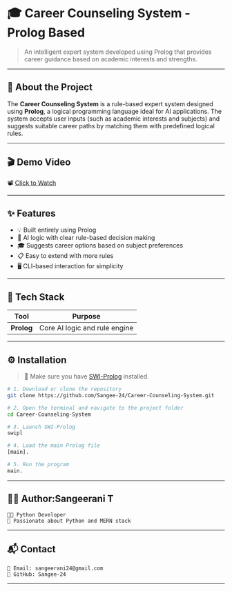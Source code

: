 # 🎓 Career Counseling System - Prolog Based

> An intelligent expert system developed using Prolog that provides career guidance based on academic interests and strengths.
---

## 📖 About the Project

The **Career Counseling System** is a rule-based expert system designed using **Prolog**, a logical programming language ideal for AI applications. The system accepts user inputs (such as academic interests and subjects) and suggests suitable career paths by matching them with predefined logical rules.

---

## 🎬 Demo Video

📽️ [Click to Watch](https://drive.google.com/file/d/1cPEhR5Op4sTDrd42-L0-nfM3kdBA948g/view)

---

## ✨ Features

- 💡 Built entirely using Prolog
- 🧠 AI logic with clear rule-based decision making
- 🎓 Suggests career options based on subject preferences
- 📋 Easy to extend with more rules
- 🖥️ CLI-based interaction for simplicity

---

## 🧰 Tech Stack

| Tool     | Purpose                  |
|----------|--------------------------|
| **Prolog** | Core AI logic and rule engine |

---

## ⚙️ Installation

> 🔽 Make sure you have [SWI-Prolog](https://www.swi-prolog.org/) installed.

```bash
# 1. Download or clone the repository
git clone https://github.com/Sangee-24/Career-Counseling-System.git

# 2. Open the terminal and navigate to the project folder
cd Career-Counseling-System

# 3. Launch SWI-Prolog
swipl

# 4. Load the main Prolog file
[main].

# 5. Run the program
main.
```
---
## 👩‍💻 Author:Sangeerani T
```
🧑‍💻 Python Developer 
🌟 Passionate about Python and MERN stack
```
---
## 📬 Contact
```
📧 Email: sangeerani24@gmail.com
🐙 GitHub: Sangee-24
```
---


